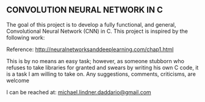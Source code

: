 ## CONVOLUTION NEURAL NETWORK IN C

The goal of this project is to develop a fully functional, and general, Convolutional Neural Network (CNN) in C. This project is inspired by the following work:

Reference: http://neuralnetworksanddeeplearning.com/chap1.html

This is by no means an easy task; however, as someone stubborn who refuses to take libraries for granted and swears by writing his own C code, it is a task I am willing to take on. Any suggestions, comments, criticisms, are welcome

I can be reached at: michael.lindner.daddario@gmail.com
